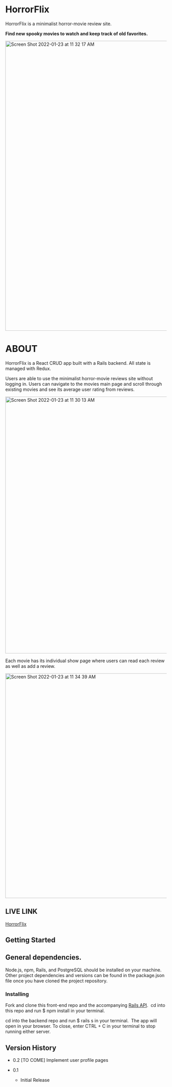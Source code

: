#  HorrorFlix

HorrorFlix is a minimalist horror-movie review site. 

**Find new spooky movies to watch and keep track of old favorites.**

<img width="903" alt="Screen Shot 2022-01-23 at 11 32 17 AM" src="https://user-images.githubusercontent.com/38967615/150688477-ada5674f-788d-4b23-b120-dea2382af341.png">



#  ABOUT

HorrorFlix is a React CRUD app built with a Rails backend. All state is managed with Redux.

Users are able to use the minimalist horror-movie reviews site without logging in. Users can navigate to the movies main page and scroll through existing movies and see its average user rating from reviews. 

<img width="800" alt="Screen Shot 2022-01-23 at 11 30 13 AM" src="https://user-images.githubusercontent.com/38967615/150688243-2e8300fb-580c-40ad-a320-89f0b9790492.png">

Each movie has its individual show page where users can read each review as well as add a review. 

<img width="700" alt="Screen Shot 2022-01-23 at 11 34 39 AM" src="https://user-images.githubusercontent.com/38967615/150688335-ef2cd50b-d93f-4402-96ea-bfeda3316bad.png">


## LIVE LINK
[HorrorFlix](https://scarymovies.netlify.app/)

## Getting Started

## General dependencies.

Node.js, npm, Rails, and PostgreSQL should be installed on your machine. Other project dependencies and versions can be found in the package.json file once you have cloned the project repository.

### Installing

Fork and clone this front-end repo and the accompanying [Rails API](https://github.com/JLPinthecity/horror-movies-backend). 
cd into this repo and run $ npm install in your terminal.

cd into the backend repo and run $ rails s in your terminal. 
The app will open in your browser. To close, enter CTRL + C in your terminal to stop running either server. 

## Version History

* 0.2 [TO COME]
  Implement user profile pages


* 0.1
    * Initial Release



